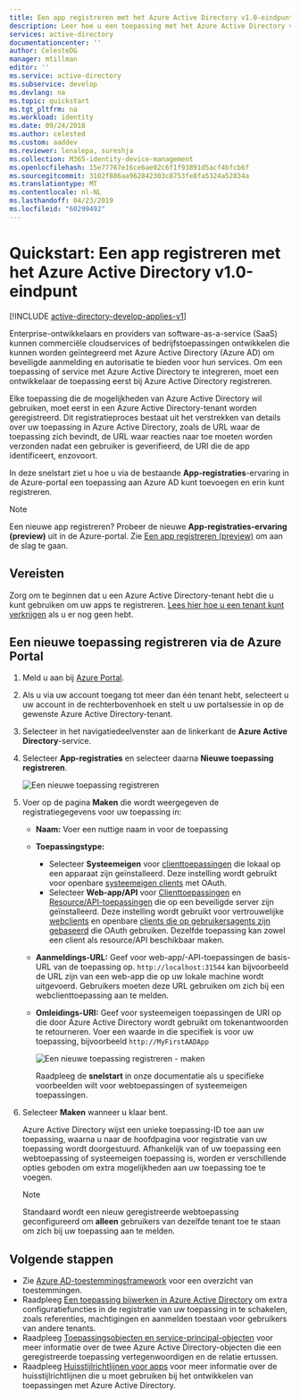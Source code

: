 ```yaml
---
title: Een app registreren met het Azure Active Directory v1.0-eindpunt
description: Leer hoe u een toepassing met het Azure Active Directory v 1.0-eindpunt (Azure AD) kunt toevoegen en registreren.
services: active-directory
documentationcenter: ''
author: CelesteDG
manager: mtillman
editor: ''
ms.service: active-directory
ms.subservice: develop
ms.devlang: na
ms.topic: quickstart
ms.tgt_pltfrm: na
ms.workload: identity
ms.date: 09/24/2018
ms.author: celested
ms.custom: aaddev
ms.reviewer: lenalepa, sureshja
ms.collection: M365-identity-device-management
ms.openlocfilehash: 15e77767e16ce6ae02c6f1f93891d5acf4bfcb6f
ms.sourcegitcommit: 3102f886aa962842303c8753fe8fa5324a52834a
ms.translationtype: MT
ms.contentlocale: nl-NL
ms.lasthandoff: 04/23/2019
ms.locfileid: "60299492"
---
```

# <a name="quickstart-register-an-app-with-the-azure-active-directory-v10-endpoint"></a>Quickstart: Een app registreren met het Azure Active Directory v1.0-eindpunt

[!INCLUDE [active-directory-develop-applies-v1](../../../includes/active-directory-develop-applies-v1.md)]

Enterprise-ontwikkelaars en providers van software-as-a-service (SaaS) kunnen commerciële cloudservices of bedrijfstoepassingen ontwikkelen die kunnen worden geïntegreerd met Azure Active Directory (Azure AD) om beveiligde aanmelding en autorisatie te bieden voor hun services. Om een toepassing of service met Azure Active Directory te integreren, moet een ontwikkelaar de toepassing eerst bij Azure Active Directory registreren.

Elke toepassing die de mogelijkheden van Azure Active Directory wil gebruiken, moet eerst in een Azure Active Directory-tenant worden geregistreerd. Dit registratieproces bestaat uit het verstrekken van details over uw toepassing in Azure Active Directory, zoals de URL waar de toepassing zich bevindt, de URL waar reacties naar toe moeten worden verzonden nadat een gebruiker is geverifieerd, de URI die de app identificeert, enzovoort.

In deze snelstart ziet u hoe u via de bestaande **App-registraties**-ervaring in de Azure-portal een toepassing aan Azure AD kunt toevoegen en erin kunt registreren.

> [!NOTE]
> Een nieuwe app registreren? Probeer de nieuwe **App-registraties-ervaring (preview)** uit in de Azure-portal. Zie [Een app registreren (preview)](quickstart-register-app.md) om aan de slag te gaan.

## <a name="prerequisites"></a>Vereisten

Zorg om te beginnen dat u een Azure Active Directory-tenant hebt die u kunt gebruiken om uw apps te registreren. [Lees hier hoe u een tenant kunt verkrijgen](quickstart-create-new-tenant.md) als u er nog geen hebt.

## <a name="register-a-new-application-using-the-azure-portal"></a>Een nieuwe toepassing registreren via de Azure Portal

1. Meld u aan bij [Azure Portal](https://portal.azure.com).
1. Als u via uw account toegang tot meer dan één tenant hebt, selecteert u uw account in de rechterbovenhoek en stelt u uw portalsessie in op de gewenste Azure Active Directory-tenant.
1. Selecteer in het navigatiedeelvenster aan de linkerkant de **Azure Active Directory**-service.
1. Selecteer **App-registraties** en selecteer daarna **Nieuwe toepassing registreren**.

    ![Een nieuwe toepassing registreren](./media/quickstart-v1-integrate-apps-with-azure-ad/add-app-registration.png)

1. Voer op de pagina **Maken** die wordt weergegeven de registratiegegevens voor uw toepassing in: 

   - **Naam:** Voer een nuttige naam in voor de toepassing
   - **Toepassingstype:**
     - Selecteer **Systeemeigen** voor [clienttoepassingen](developer-glossary.md#client-application) die lokaal op een apparaat zijn geïnstalleerd. Deze instelling wordt gebruikt voor openbare [systeemeigen clients](developer-glossary.md#native-client) met OAuth.
     - Selecteer **Web-app/API** voor [Clienttoepassingen](developer-glossary.md#client-application) en [Resource/API-toepassingen](developer-glossary.md#resource-server) die op een beveiligde server zijn geïnstalleerd. Deze instelling wordt gebruikt voor vertrouwelijke [webclients](developer-glossary.md#web-client) en openbare [clients die op gebruikersagents zijn gebaseerd](developer-glossary.md#user-agent-based-client) die OAuth gebruiken. Dezelfde toepassing kan zowel een client als resource/API beschikbaar maken.
   - **Aanmeldings-URL:** Geef voor web-app/-API-toepassingen de basis-URL van de toepassing op. `http://localhost:31544` kan bijvoorbeeld de URL zijn van een web-app die op uw lokale machine wordt uitgevoerd. Gebruikers moeten deze URL gebruiken om zich bij een webclienttoepassing aan te melden. 
   - **Omleidings-URI:** Geef voor systeemeigen toepassingen de URI op die door Azure Active Directory wordt gebruikt om tokenantwoorden te retourneren. Voer een waarde in die specifiek is voor uw toepassing, bijvoorbeeld `http://MyFirstAADApp`

     ![Een nieuwe toepassing registreren - maken](./media/quickstart-v1-integrate-apps-with-azure-ad/add-app-registration-create.png)

     Raadpleeg de **snelstart** in onze documentatie als u specifieke voorbeelden wilt voor webtoepassingen of systeemeigen toepassingen.

1. Selecteer **Maken** wanneer u klaar bent.

    Azure Active Directory wijst een unieke toepassing-ID toe aan uw toepassing, waarna u naar de hoofdpagina voor registratie van uw toepassing wordt doorgestuurd. Afhankelijk van of uw toepassing een webtoepassing of systeemeigen toepassing is, worden er verschillende opties geboden om extra mogelijkheden aan uw toepassing toe te voegen.

      > [!NOTE]
      > Standaard wordt een nieuw geregistreerde webtoepassing geconfigureerd om **alleen** gebruikers van dezelfde tenant toe te staan om zich bij uw toepassing aan te melden.

## <a name="next-steps"></a>Volgende stappen

- Zie [Azure AD-toestemmingsframework](consent-framework.md) voor een overzicht van toestemmingen.
- Raadpleeg [Een toepassing bijwerken in Azure Active Directory](quickstart-v1-update-azure-ad-app.md) om extra configuratiefuncties in de registratie van uw toepassing in te schakelen, zoals referenties, machtigingen en aanmelden toestaan voor gebruikers van andere tenants.
- Raadpleeg [Toepassingsobjecten en service-principal-objecten](app-objects-and-service-principals.md) voor meer informatie over de twee Azure Active Directory-objecten die een geregistreerde toepassing vertegenwoordigen en de relatie ertussen.
- Raadpleeg [Huisstijlrichtlijnen voor apps](howto-add-branding-in-azure-ad-apps.md) voor meer informatie over de huisstijlrichtlijnen die u moet gebruiken bij het ontwikkelen van toepassingen met Azure Active Directory.
